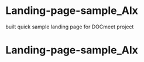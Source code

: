 # Landing-page-sample_Alx

built quick sample landing page for DOCmeet project
# Landing-page-sample_Alx
